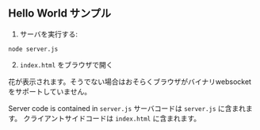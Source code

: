 ## Hello World サンプル


1. サーバを実行する:
```  
node server.js
``` 

2. `index.html` をブラウザで開く

花が表示されます。そうでない場合はおそらくブラウザがバイナリwebsocketをサポートしていません。

Server code is contained in `server.js`
サーバコードは `server.js` に含まれます。
クライアントサイドコードは `index.html` に含まれます。
